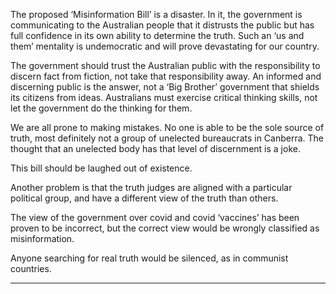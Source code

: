 The proposed ‘Misinformation Bill’ is a disaster. In it, the government is communicating to the Australian people that it distrusts
the public but has full confidence in its own ability to determine the truth. Such an ‘us and them’ mentality is undemocratic and will
prove devastating for our country.

The government should trust the Australian public with the responsibility to discern fact from fiction, not take that responsibility
away. An informed and discerning public is the answer, not a ‘Big Brother’ government that shields its citizens from ideas.
Australians must exercise critical thinking skills, not let the government do the thinking for them.

We are all prone to making mistakes. No one is able to be the sole source of truth, most definitely not a group of unelected
bureaucrats in Canberra. The thought that an unelected body has that level of discernment is a joke.

This bill should be laughed out of existence.

Another problem is that the truth judges are aligned with a particular political group, and have a different view of the truth than
others.

The view of the government over covid and covid ‘vaccines’ has been proven to be incorrect, but the correct view would be
wrongly classified as misinformation.

Anyone searching for real truth would be silenced, as in communist countries.


-----

